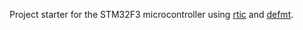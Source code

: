 Project starter for the STM32F3 microcontroller using
[rtic](https://rtic.rs) and [defmt](https://defmt.ferrous-systems.com).
